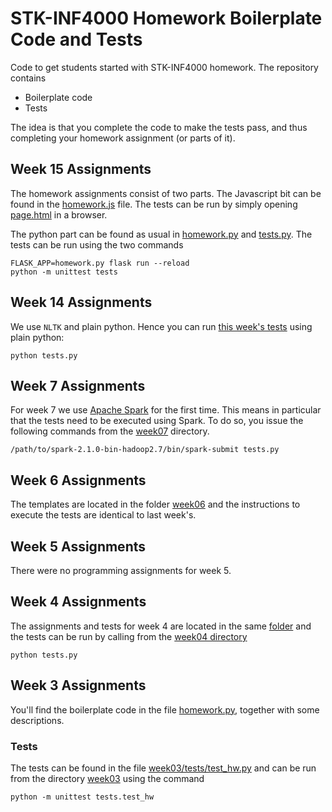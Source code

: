 # STK-INF4000 Homework Boilerplate Code and Tests

Code to get students started with STK-INF4000 homework. The repository
contains

- Boilerplate code
- Tests

The idea is that you complete the code to make the tests pass, and
thus completing your homework assignment (or parts of it).

## Week 15 Assignments

The homework assignments consist of two parts. The Javascript bit can
be found in the [homework.js](week15/homework.js) file. The tests can
be run by simply opening [page.html](week15/page.html) in a browser.

The python part can be found as usual
in [homework.py](week15/homework.py)
and [tests.py](week15/tests.py). The tests can be run using the two
commands

	FLASK_APP=homework.py flask run --reload
	python -m unittest tests

## Week 14 Assignments

We use `NLTK` and plain python. Hence you can
run [this week's tests](week14) using plain python:

	python tests.py

## Week 7 Assignments

For week 7 we use [Apache Spark](https://spark.apache.org) for the
first time. This means in particular that the tests need to be
executed using Spark. To do so, you issue the following commands from
the [week07](week07) directory.

    /path/to/spark-2.1.0-bin-hadoop2.7/bin/spark-submit tests.py

## Week 6 Assignments

The templates are located in the folder [week06](week06) and the
instructions to execute the tests are identical to last week's.

## Week 5 Assignments

There were no programming assignments for week 5.

## Week 4 Assignments

The assignments and tests for week 4 are located in the same
[folder](week04) and the tests can be run by calling from the
[week04 directory](week04)

    python tests.py

## Week 3 Assignments

You'll find the boilerplate code in the file
[homework.py](week03/homework.py), together with some descriptions.

### Tests

The tests can be found in the file
[week03/tests/test_hw.py](week03/tests/test_hw.py) and can be run from
the directory [week03](week03) using the command

    python -m unittest tests.test_hw

